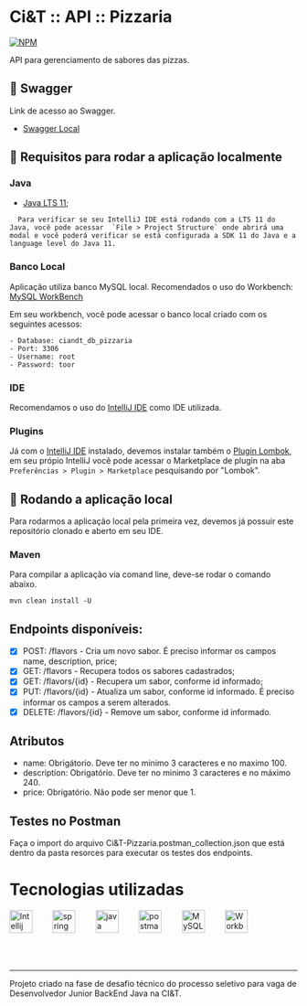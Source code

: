 # Ci&T :: API :: Pizzaria

[![NPM](https://img.shields.io/npm/l/react)](https://github.com/renatomak/challenge-ciandt-pizzaria/blob/main/LICENSE)

API para gerenciamento de sabores das pizzas.

## :dart: Swagger

Link de acesso ao Swagger.

- [Swagger Local](http://localhost:8080/swagger-ui/#/)

## :dart: Requisitos para rodar a aplicação localmente

### Java

* [Java LTS 11](https://www.oracle.com/br/java/technologies/javase-jdk11-downloads.html);

```
  Para verificar se seu IntelliJ IDE está rodando com a LTS 11 do Java, você pode acessar  `File > Project Structure` onde abrirá uma modal e você poderá verificar se está configurada a SDK 11 do Java e a language level do Java 11.
```

### Banco Local

Aplicação utiliza banco MySQL local. Recomendados o uso do Workbench: [MySQL WorkBench](https://www.mysql.com/products/workbench/)

Em seu workbench, você pode acessar o banco local criado com os seguintes acessos:

```
- Database: ciandt_db_pizzaria
- Port: 3306
- Username: root
- Password: toor
```

### IDE

Recomendamos o uso do [IntelliJ IDE](https://www.jetbrains.com/pt-br/idea/download/) como IDE utilizada.

### Plugins

Já com o [IntelliJ IDE](https://www.jetbrains.com/pt-br/idea/download/) instalado, devemos instalar também o [Plugin Lombok](https://plugins.jetbrains.com/plugin/6317-lombok), em seu própio IntelliJ você pode acessar o Marketplace de plugin na aba `Preferências > Plugin > Marketplace` pesquisando por "Lombok".

## :dart: Rodando a aplicação local

Para rodarmos a aplicação local pela primeira vez, devemos já possuir este repositório clonado e aberto em seu IDE.


### Maven
Para compilar a aplicação via comand line, deve-se rodar o comando abaixo.

```
mvn clean install -U
```
## Endpoints disponíveis:

- [x] POST: /flavors - Cria um novo sabor. É preciso informar os campos name, description, price;
- [x] GET: /flavors - Recupera todos os sabores cadastrados;
- [x] GET: /flavors/{id} - Recupera um sabor, conforme id informado;
- [x] PUT: /flavors/{id} - Atualiza um sabor, conforme id informado. É preciso informar os campos a serem alterados.
- [x] DELETE: /flavors/{id} - Remove um sabor, conforme id informado.

## Atributos
- name: Obrigátorio. Deve ter no minimo 3 caracteres e no maximo 100.
- description: Obrigatório. Deve ter no minimo 3 caracteres e no máximo 240.
- price: Obrigatório. Não pode ser menor que 1.


## Testes no Postman
Faça o import do arquivo Ci&T-Pizzaria.postman_collection.json que está dentro da pasta resorces para executar os testes dos endpoints.


# Tecnologias utilizadas

<img src="https://cdn.icon-icons.com/icons2/3053/PNG/512/intellij_alt_macos_bigsur_icon_190060.png" alt="Intellij IDE" width="40" height="40" style="max-width:100%;" /> &nbsp; &nbsp; &nbsp; &nbsp;
<img src="https://spring.io/images/logo-spring-tools-gear-3dbfa4e3714afa9d58885422ec7ac8e5.svg" alt="spring" width="40" height="40" style="max-width:100%;" /> &nbsp; &nbsp; &nbsp; &nbsp;
<img src="https://cdn.icon-icons.com/icons2/2415/PNG/512/java_original_wordmark_logo_icon_146459.png" alt="java" width="40" height="40" style="max-width:100%;" /> &nbsp; &nbsp; &nbsp; &nbsp;
<img src="https://cdn.icon-icons.com/icons2/3053/PNG/512/postman_macos_bigsur_icon_189815.png" alt="postman" width="40" height="40" style="max-width:100%;" /> &nbsp; &nbsp; &nbsp; &nbsp;
<img src="https://cdn.icon-icons.com/icons2/2415/PNG/512/mysql_original_wordmark_logo_icon_146417.png" alt="MySQL" width="40" height="40" style="max-width:100%;" /> &nbsp; &nbsp; &nbsp; &nbsp;
<img src="https://cdn.icon-icons.com/icons2/1381/PNG/512/mysqlworkbench_93532.png" alt="Workbench" width="40" height="40" style="max-width:100%;" /> &nbsp; &nbsp; &nbsp; &nbsp;

</br>
</br>

---
Projeto criado na fase de desafio técnico do processo seletivo para vaga de Desenvolvedor Junior BackEnd Java na CI&T. 

